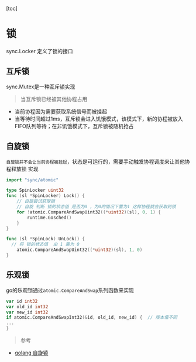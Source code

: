 [toc]

# 锁
sync.Locker 定义了锁的接口
## 互斥锁
sync.Mutex是一种互斥锁实现

> 当互斥锁已经被其他协程占用

- 当前协程因为需要获取系统信号而被挂起
- 当等待时间超过1ms，互斥锁会进入饥饿模式，该模式下，新的协程被放入FIFO队列等待；在非饥饿模式下，互斥锁被随机抢占

## 自旋锁
`自旋锁并不会让当前协程被挂起`，状态是可运行的，需要手动触发协程调度来让其他协程释放锁
实现
```go
import "sync/atomic"

type SpinLocker uint32
func (sl *SpinLocker) Lock() {
    // 自旋尝试获取锁
    // 自旋 判断 锁的状态值 是否为0 ，为0的情况下置为1 这样协程就会获取到锁
	for !atomic.CompareAndSwapUint32((*uint32)(sl), 0, 1) {
        runtime.Gosched()
	}
}

func (sl *SpinLock) UnLock() {
  // 将 锁的状态值  由 1 置为 0
	atomic.CompareAndSwapUint32((*uint32)(sl), 1, 0)
}
```

## 乐观锁
go的乐观锁通过`atomic.CompareAndSwap`系列函数来实现

```go
var id int32
var old_id int32
var new_id int32
if atomic.CompareAndSwapInt32(&id, old_id, new_id) {  // 版本值不同
...
}
```

> 参考
- [golang 自旋锁](https://studygolang.com/articles/16480)

